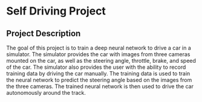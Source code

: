 # Self Driving Project

## Project Description

The goal of this project is to train a deep neural network to drive a car in a simulator. The simulator provides the car with images from three cameras mounted on the car, as well as the steering angle, throttle, brake, and speed of the car. The simulator also provides the user with the ability to record training data by driving the car manually. The training data is used to train the neural network to predict the steering angle based on the images from the three cameras. The trained neural network is then used to drive the car autonomously around the track.
